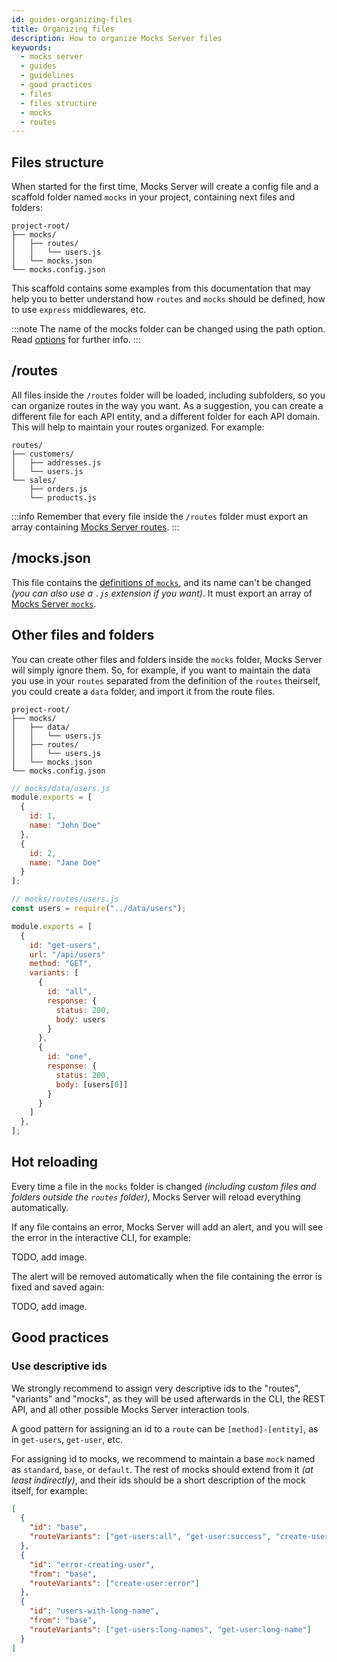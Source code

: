 ```yaml
---
id: guides-organizing-files
title: Organizing files
description: How to organize Mocks Server files
keywords:
  - mocks server
  - guides
  - guidelines
  - good practices
  - files
  - files structure
  - mocks
  - routes
---
```


## Files structure

When started for the first time, Mocks Server will create a config file and a scaffold folder named `mocks` in your project, containing next files and folders:

```
project-root/
├── mocks/
│   ├── routes/
│   │   └── users.js
│   └── mocks.json
└── mocks.config.json
```

This scaffold contains some examples from this documentation that may help you to better understand how `routes` and `mocks` should be defined, how to use `express` middlewares, etc.

:::note
The name of the mocks folder can be changed using the path option. Read [options](configuration-options.md) for further info.
:::

## /routes

All files inside the `/routes` folder will be loaded, including subfolders, so you can organize routes in the way you want. As a suggestion, you can create a different file for each API entity, and a different folder for each API domain. This will help to maintain your routes organized. For example:

```
routes/
├── customers/
│   ├── addresses.js
│   └── users.js
└── sales/
    ├── orders.js
    └── products.js
```

:::info
Remember that every file inside the `/routes` folder must export an array containing [Mocks Server routes](get-started-routes.md).
:::

## /mocks.json

This file contains the [definitions of `mocks`](get-started-mocks.md), and its name can't be changed _(you can also use a `.js` extension if you want)_. It must export an array of [Mocks Server `mocks`](get-started-mocks.md).

## Other files and folders

You can create other files and folders inside the `mocks` folder, Mocks Server will simply ignore them. So, for example, if you want to maintain the data you use in your `routes` separated from the definition of the `routes` theirself, you could create a `data` folder, and import it from the route files.

```
project-root/
├── mocks/
│   ├── data/
│   │   └── users.js
│   ├── routes/
│   │   └── users.js
│   └── mocks.json
└── mocks.config.json
```

```js
// mocks/data/users.js
module.exports = [
  {
    id: 1,
    name: "John Doe"
  },
  {
    id: 2,
    name: "Jane Doe"
  }
];
```

```js
// mocks/routes/users.js
const users = require("../data/users");

module.exports = [
  {
    id: "get-users",
    url: "/api/users"
    method: "GET",
    variants: [
      {
        id: "all",
        response: {
          status: 200,
          body: users
        }
      },
      {
        id: "one",
        response: {
          status: 200,
          body: [users[0]]
        }
      }
    ]
  },
];
```

## Hot reloading

Every time a file in the `mocks` folder is changed _(including custom files and folders outside the `routes` folder)_, Mocks Server will reload everything automatically.

If any file contains an error, Mocks Server will add an alert, and you will see the error in the interactive CLI, for example:

TODO, add image.

The alert will be removed automatically when the file containing the error is fixed and saved again:

TODO, add image.

## Good practices

### Use descriptive ids

We strongly recommend to assign very descriptive ids to the "routes", "variants" and "mocks", as they will be used afterwards in the CLI, the REST API, and all other possible Mocks Server interaction tools.

A good pattern for assigning an id to a `route` can be `[method]-[entity]`, as in `get-users`, `get-user`, etc.

For assigning id to mocks, we recommend to maintain a base `mock` named as `standard`, `base`, or `default`. The rest of mocks should extend from it _(at least indirectly)_, and their ids should be a short description of the mock itself, for example:

```json
[
  {
    "id": "base",
    "routeVariants": ["get-users:all", "get-user:success", "create-user:success"]
  },
  {
    "id": "error-creating-user",
    "from": "base",
    "routeVariants": ["create-user:error"]
  },
  {
    "id": "users-with-long-name",
    "from": "base",
    "routeVariants": ["get-users:long-names", "get-user:long-name"]
  }
]
```

